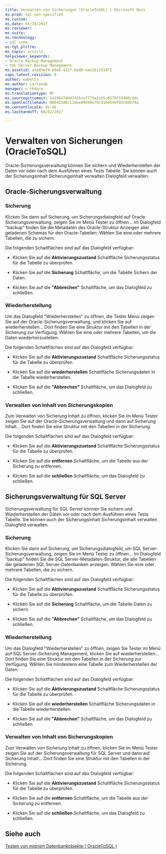 ```yaml
---
title: Verwalten von Sicherungen (OracleToSQL) | Microsoft Docs
ms.prod: sql-non-specified
ms.custom: 
ms.date: 01/19/2017
ms.reviewer: 
ms.suite: 
ms.technology:
- sql-ssma
ms.tgt_pltfrm: 
ms.topic: article
helpviewer_keywords:
- Oracle Backup Management
- SQL Server Backup Management
ms.assetid: a1a03ef9-b6e8-4127-bad0-eae261251472
caps.latest.revision: 6
author: sabotta
ms.author: carlasab
manager: v-thobro
ms.translationtype: MT
ms.sourcegitcommit: 1419847dd47435cef775a2c55c0578ff4406cddc
ms.openlocfilehash: 000422d8c11aee89d49e7dc4164549f95c0db74a
ms.contentlocale: de-de
ms.lasthandoff: 08/02/2017

---
```

# <a name="managing-backups-oracletosql"></a>Verwalten von Sicherungen (OracleToSQL)
Oracle-Sicherungsverwaltung können Sie sichern und Wiederherstellen der Daten vor oder nach dem Ausführen eines Tests Tabelle. Sie können auch der Sicherungsinhalt Sicherungsinhalt verwalten Dialogfeld verwalten.  
  
## <a name="oracle-backup-management"></a>Oracle-Sicherungsverwaltung  
  
### <a name="backup"></a>Sicherung  
Klicken Sie dann auf Sicherung, um Sicherungsdialogfeld auf Oracle Sicherungsverwaltung, zeigen Sie im Menü Tester zu öffnen... Im Dialogfeld "backup" finden Sie die Metadaten des Oracle-Struktur Anzeigen aller geladenen Schemas für den Oracle-Tabellen. Wählen Sie eine oder mehrere Tabellen, die zu sichern.  
  
Die folgenden Schaltflächen sind auf das Dialogfeld verfügbar:  
  
-   Klicken Sie auf die **Aktivierungszustand** Schaltfläche Sicherungsstatus für die Tabelle zu überprüfen.  
  
-   Klicken Sie auf die **Sicherung** Schaltfläche, um die Tabelle Sichern der Daten.  
  
-   Klicken Sie auf die **"Abbrechen"** Schaltfläche, um das Dialogfeld zu schließen.  
  
### <a name="restore"></a>Wiederherstellung  
Um das Dialogfeld "Wiederherstellen" zu öffnen, die Tester Menü zeigen Sie auf der Oracle-Sicherungsverwaltung, und klicken Sie auf wiederherstellen... Dort finden Sie eine Struktur mit den Tabellen in der Sicherung zur Verfügung. Wählen Sie eine oder mehrere Tabellen, um die Daten wiederherzustellen.  
  
Die folgenden Schaltflächen sind auf das Dialogfeld verfügbar:  
  
-   Klicken Sie auf die **Aktivierungszustand** Schaltfläche Sicherungsstatus für die Tabelle zu überprüfen.  
  
-   Klicken Sie auf die **wiederherstellen** Schaltfläche Sicherungsdaten in die Tabelle wiederherstellen.  
  
-   Klicken Sie auf die **"Abbrechen"** Schaltfläche, um das Dialogfeld zu schließen.  
  
### <a name="managing-backup-contents"></a>Verwalten von Inhalt von Sicherungskopien  
Zum Verwalten von Sicherung Inhalt zu öffnen, klicken Sie im Menü Tester zeigen Sie auf der Oracle-Sicherungsverwaltung und dann auf Sicherung Inhalt... Dort finden Sie eine Struktur mit den Tabellen in der Sicherung.  
  
Die folgenden Schaltflächen sind auf das Dialogfeld verfügbar:  
  
-   Klicken Sie auf die **Aktivierungszustand** Schaltfläche Sicherungsstatus für die Tabelle zu überprüfen.  
  
-   Klicken Sie auf die **entfernen** Schaltfläche, um die Tabelle aus der Sicherung zu entfernen.  
  
-   Klicken Sie auf die **schließen** Schaltfläche, um das Dialogfeld zu schließen.  
  
## <a name="sql-server-backup-management"></a>Sicherungsverwaltung für SQL Server  
Sicherungsverwaltung für SQL Server können Sie sichern und Wiederherstellen der Daten vor oder nach dem Ausführen eines Tests Tabelle. Sie können auch der Sicherungsinhalt Sicherungsinhalt verwalten Dialogfeld verwalten.  
  
### <a name="backup"></a>Sicherung  
Klicken Sie dann auf Sicherung, um Sicherungsdialogfeld, um SQL Server-Sicherungsverwaltung, zeigen Sie im Menü Tester zu öffnen... Im Dialogfeld "backup" finden Sie die SQL Server-Metadaten-Struktur, die alle Tabellen der geladenen SQL Server-Datenbanken anzeigen. Wählen Sie eine oder mehrere Tabellen, die zu sichern.  
  
Die folgenden Schaltflächen sind auf das Dialogfeld verfügbar:  
  
-   Klicken Sie auf die **Aktivierungszustand** Schaltfläche Sicherungsstatus für die Tabelle zu überprüfen.  
  
-   Klicken Sie auf die **Sicherung** Schaltfläche, um die Tabelle Daten zu sichern.  
  
-   Klicken Sie auf die **"Abbrechen"** Schaltfläche, um das Dialogfeld zu schließen.  
  
### <a name="restore"></a>Wiederherstellung  
Um das Dialogfeld "Wiederherstellen" zu öffnen, zeigen Sie Tester im Menü auf SQL Server-Sicherung Management, klicken Sie auf wiederherstellen... Dort finden Sie eine Struktur mit den Tabellen in der Sicherung zur Verfügung. Wählen Sie mindestens eine Tabelle zum Wiederherstellen der Daten.  
  
Die folgenden Schaltflächen sind auf das Dialogfeld verfügbar:  
  
-   Klicken Sie auf die **Aktivierungszustand** Schaltfläche Sicherungsstatus für die Tabelle zu überprüfen.  
  
-   Klicken Sie auf die **wiederherstellen** Schaltfläche Sicherungsdaten in die Tabelle wiederherstellen.  
  
-   Klicken Sie auf die **"Abbrechen"** Schaltfläche, um das Dialogfeld zu schließen.  
  
### <a name="managing-backup-contents"></a>Verwalten von Inhalt von Sicherungskopien  
Zum Verwalten von Sicherung Inhalt zu öffnen, klicken Sie im Menü Tester zeigen Sie auf der Sicherungsverwaltung für SQL Server und dann auf Sicherung Inhalt... Dort finden Sie eine Struktur mit den Tabellen in der Sicherung.  
  
Die folgenden Schaltflächen sind auf das Dialogfeld verfügbar:  
  
-   Klicken Sie auf die **Aktivierungszustand** Schaltfläche Sicherungsstatus für die Tabelle zu überprüfen.  
  
-   Klicken Sie auf die **entfernen** Schaltfläche, um die Tabelle aus der Sicherung zu entfernen.  
  
-   Klicken Sie auf die **schließen** Schaltfläche, um das Dialogfeld zu schließen.  
  
## <a name="see-also"></a>Siehe auch  
[Testen von migriert Datenbankobjekte &#40; OracleToSQL &#41;](../../ssma/oracle/testing-migrated-database-objects-oracletosql.md)  
  

